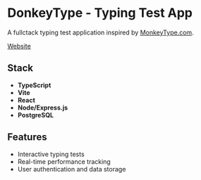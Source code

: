 # DonkeyType - Typing Test App

A fullctack typing test application inspired by [MonkeyType.com](https://monkeytype.com).

[Website](https://donkeytype.up.railway.app/)

## Stack

- **TypeScript**
- **Vite**
- **React**
- **Node/Express.js**
- **PostgreSQL**

## Features

- Interactive typing tests
- Real-time performance tracking
- User authentication and data storage

